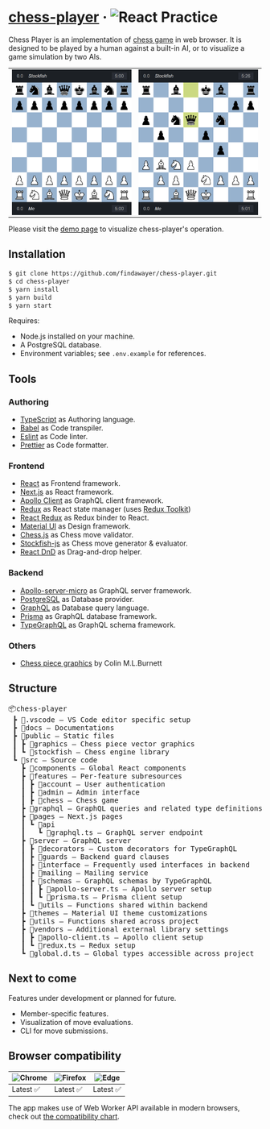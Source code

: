 # [chess-player](https://chess-player.vercel.app/) &middot; <img src="https://img.shields.io/badge/React-Practice-blue" alt="React Practice">

Chess Player is an implementation of [chess game](https://en.wikipedia.org/wiki/Chess) in web browser. It is designed to be played by a human against a built-in AI, or to visualize a game simulation by two AIs.

<table>
  <tbody>
    <tr>
      <td>
        <img src="./assets/chess-player-preview-1.png" alt="Chess Player preview" width="250" style="vertical-align: top;" />
      </td>
      <td>
        <img src="./assets/chess-player-preview-2.png" alt="" width="250" style="vertical-align: top;" />
      </td>
    </tr>
  </tbody>
</table>

Please visit the [demo page](https://chess-player.vercel.app/) to visualize chess-player's operation.

## Installation

```
$ git clone https://github.com/findawayer/chess-player.git
$ cd chess-player
$ yarn install
$ yarn build
$ yarn start
```

Requires:

- Node.js installed on your machine.
- A PostgreSQL database.
- Environment variables; see `.env.example` for references.

## Tools

### Authoring

- [TypeScript](https://github.com/microsoft/TypeScript) as Authoring language.
- [Babel](https://github.com/babel/babel) as Code transpiler.
- [Eslint](https://github.com/eslint/eslint) as Code linter.
- [Prettier](https://github.com/prettier/prettier) as Code formatter.

### Frontend

- [React](https://github.com/facebook/react) as Frontend framework.
- [Next.js](https://github.com/vercel/next.js/) as React framework.
- [Apollo Client](https://github.com/apollographql/apollo-client) as GraphQL client framework.
- [Redux](https://github.com/reduxjs/redux) as React state manager (uses [Redux Toolkit](https://github.com/reduxjs/redux-toolkit))
- [React Redux](https://github.com/reduxjs/react-redux) as Redux binder to React.
- [Material UI](https://github.com/mui-org/material-ui) as Design framework.
- [Chess.js](https://github.com/jhlywa/chess.js) as Chess move validator.
- [Stockfish-js](https://github.com/exoticorn/stockfish-js) as Chess move generator &amp; evaluator.
- [React DnD](https://github.com/react-dnd/react-dnd) as Drag-and-drop helper.

### Backend

- [Apollo-server-micro](https://github.com/apollographql/apollo-server) as GraphQL server framework.
- [PostgreSQL](https://www.postgresql.org/) as Database provider.
- [GraphQL](https://github.com/graphql) as Database query language.
- [Prisma](https://github.com/prisma/prisma) as GraphQL database framework.
- [TypeGraphQL](https://github.com/MichalLytek/type-graphql) as GraphQL schema framework.

### Others

- [Chess piece graphics](https://commons.wikimedia.org/wiki/Category:SVG_chess_pieces) by Colin M.L.Burnett

## Structure

<pre>
📦chess-player
 ┣ 📂.vscode — VS Code editor specific setup
 ┣ 📂docs — Documentations
 ┣ 📂public — Static files
 ┃ ┣ 📂graphics — Chess piece vector graphics
 ┃ ┗ 📂stockfish — Chess engine library
 ┗ 📂src — Source code
   ┣ 📂components — Global React components
   ┣ 📂features — Per-feature subresources
   ┃ ┣ 📂account — User authentication
   ┃ ┣ 📂admin — Admin interface
   ┃ ┣ 📂chess — Chess game
   ┣ 📂graphql — GraphQL queries and related type definitions
   ┣ 📂pages — Next.js pages
   ┃ ┗ 📂api
   ┃   ┗ 📜graphql.ts — GraphQL server endpoint
   ┣ 📂server — GraphQL server
   ┃ ┣ 📂decorators — Custom decorators for TypeGraphQL
   ┃ ┣ 📂guards — Backend guard clauses
   ┃ ┣ 📂interface — Frequently used interfaces in backend
   ┃ ┣ 📂mailing — Mailing service
   ┃ ┣ 📂schemas — GraphQL schemas by TypeGraphQL
   ┃ ┃ ┣ 📜apollo-server.ts — Apollo server setup
   ┃ ┃ ┗ 📜prisma.ts — Prisma client setup
   ┃ ┗ 📂utils — Functions shared within backend
   ┣ 📂themes — Material UI theme customizations
   ┣ 📂utils — Functions shared across project
   ┣ 📂vendors — Additional external library settings
   ┃ ┣ 📜apollo-client.ts — Apollo client setup
   ┃ ┗ 📜redux.ts — Redux setup
   ┗ 📜global.d.ts — Global types accessible across project
</pre>

## Next to come

Features under development or planned for future.

- Member-specific features.
- Visualization of move evaluations.
- CLI for move submissions.

## Browser compatibility

<!-- prettier-ignore-start -->
| ![Chrome](https://raw.githubusercontent.com/alrra/browser-logos/master/src/chrome/chrome_48x48.png) | ![Firefox](https://raw.githubusercontent.com/alrra/browser-logos/master/src/firefox/firefox_48x48.png) | ![Edge](https://raw.githubusercontent.com/alrra/browser-logos/master/src/edge/edge_48x48.png)
--- | --- | --- |
Latest ✅ | Latest ✅ | Latest ✅
<!-- prettier-ignore-end -->

The app makes use of Web Worker API available in modern browsers, check out [the compatibility chart](https://caniuse.com/webworkers).
